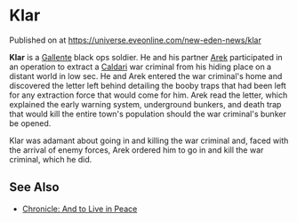 # Klar
Published on  at https://universe.eveonline.com/new-eden-news/klar

**Klar** is a [Gallente](4bufc5OaK80rlo20Pez6gK) black ops
soldier. He and his partner [Arek](4VqmV6tXMvMeMSxdJNwFC6) participated in an
operation to extract a [Caldari](7unGNsrMFwIWXMMbrM2jfy) war criminal from
his hiding place on a distant world in low sec. He and Arek entered the
war criminal's home and discovered the letter left behind detailing the
booby traps that had been left for any extraction force that would come
for him. Arek read the letter, which explained the early warning system,
underground bunkers, and death trap that would kill the entire town's
population should the war criminal's bunker be opened.

Klar was adamant about going in and killing the war criminal and, faced
with the arrival of enemy forces, Arek ordered him to go in and kill the
war criminal, which he did.

See Also
--------
- [Chronicle: And to Live in Peace](3VmJn2sgpvJfGhqaDdYOAL)
